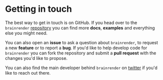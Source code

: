 # Getting in touch

The best way to get in touch is on GitHub. If you head over to the `brainrender` [repository](https://github.com/BrancoLab/BrainRender) you can find more **docs**, **examples** and everything else you might need. 

You can also open an **issue** to ask a question about `brainrender`, to request a new **feature** or to report a **bug**. If you'd like to help develop code for `brainrender` you can fork the repository and submit a **pull request** with the changes you'd like to propose. 

You can also find the main developer behind `brainrender` on [twitter](https://twitter.com/Federico_claudi) if you'd like to reach out there. 

